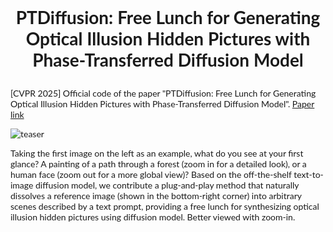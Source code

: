 <style>
  .section-title {
    font-family: "Lato"
  }
  .authors {
    font-family: "Lato";
  }
  h1, h2, h3, h4, h5, h6, p {
    font-family: "Lato";
  }
  .pub-highlight {
    color: #e83015;
    font-family: monaco;
  }
  </style>
  
# <p align="center">PTDiffusion: Free Lunch for Generating Optical Illusion Hidden Pictures with Phase-Transferred Diffusion Model</p>
[CVPR 2025] Official code of the paper "PTDiffusion: Free Lunch for Generating Optical Illusion Hidden Pictures with Phase-Transferred Diffusion Model". [Paper link](https://arxiv.org/abs/2503.06186)

![](imgs/teaser.jpg "teaser")
<p class="text-justify">Taking the first image on the left as an example, what do you see at your first glance? A painting of a path through a forest (zoom
in for a detailed look), or a human face (zoom out for a more global view)? Based on the off-the-shelf text-to-image diffusion model,
we contribute a plug-and-play method that naturally dissolves a reference image (shown in the bottom-right corner) into arbitrary scenes
described by a text prompt, providing a free lunch for synthesizing optical illusion hidden pictures using diffusion model. Better viewed with zoom-in.</p>

